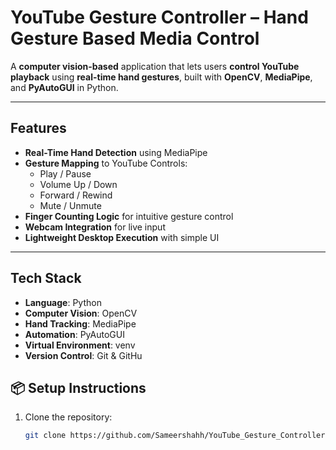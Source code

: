 #  YouTube Gesture Controller – Hand Gesture Based Media Control

A **computer vision-based** application that lets users **control YouTube playback** using **real-time hand gestures**, built with **OpenCV**, **MediaPipe**, and **PyAutoGUI** in Python.

---
## Features

- **Real-Time Hand Detection** using MediaPipe
- **Gesture Mapping** to YouTube Controls:
  - Play / Pause
  - Volume Up / Down
  - Forward / Rewind
  - Mute / Unmute
- **Finger Counting Logic** for intuitive gesture control
- **Webcam Integration** for live input
- **Lightweight Desktop Execution** with simple UI

---
##  Tech Stack

- **Language**: Python
- **Computer Vision**: OpenCV
- **Hand Tracking**: MediaPipe
- **Automation**: PyAutoGUI
- **Virtual Environment**: venv
- **Version Control**: Git & GitHu
## 📦 Setup Instructions

1. Clone the repository:
   ```bash
   git clone https://github.com/Sameershahh/YouTube_Gesture_Controller.git
